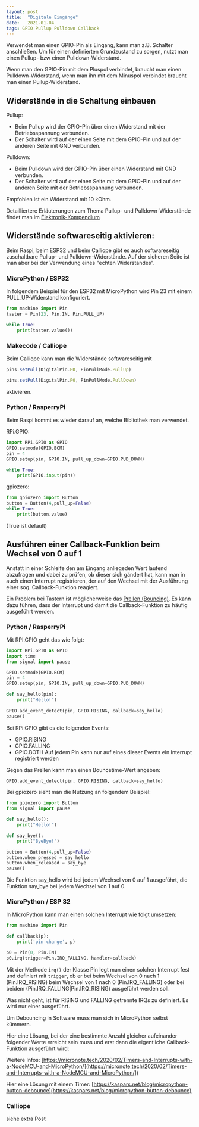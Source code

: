 ```yaml
---
layout: post
title:  "Digitale Eingänge"
date:   2021-01-04
tags: GPIO Pullup Pulldown Callback
---
```


Verwendet man einen GPIO-Pin als Eingang, kann man z.B. Schalter anschließen. Um für einen definierten Grundzustand zu sorgen, nutzt man einen Pullup- bzw einen Pulldown-Widerstand.

Wenn man den GPIO-Pin mit dem Pluspol verbindet, braucht man einen Pulldown-Widerstand, wenn man ihn mit dem Minuspol verbindet braucht man einen Pullup-Widerstand.

## Widerstände in die Schaltung einbauen

Pullup:
* Beim Pullup wird der GPIO-Pin über einen Widerstand mit der Betriebsspannung verbunden. 
* Der Schalter wird auf der einen Seite mit dem GPIO-Pin und auf der anderen Seite mit GND verbunden.

Pulldown:
* Beim Pulldown wird der GPIO-Pin über einen Widerstand mit GND verbunden.
* Der Schalter wird auf der einen Seite mit dem GPIO-PIn und auf der anderen Seite mit der Betriebsspannung verbunden.

Empfohlen ist ein Widerstand mit 10 kOhm.

Detailliertere Erläuterungen zum Thema Pullup- und Pulldown-Widerstände findet man im [Elektronik-Kompendium](https://www.elektronik-kompendium.de/sites/raspberry-pi/2006051.htm)

## Widerstände softwareseitig aktivieren:

Beim Raspi, beim ESP32 und beim Calliope gibt es auch softwareseitig zuschaltbare Pullup- und Pulldown-Widerstände.
Auf der sicheren Seite ist man aber bei der Verwendung eines "echten Widerstandes".

### MicroPython / ESP32

In folgendem Beispiel für den ESP32 mit MicroPython wird Pin 23 mit einem PULL_UP-Widerstand konfiguriert.

```python
from machine import Pin
taster = Pin(23, Pin.IN, Pin.PULL_UP)

while True:
    print(taster.value())  
```

### Makecode / Calliope

Beim Calliope kann man die Widerstände softwareseitig mit 

```javascript
pins.setPull(DigitalPin.P0, PinPullMode.PullUp)
```

```javascript
pins.setPull(DigitalPin.P0, PinPullMode.PullDown)
```

aktivieren.

### Python / RasperryPi

Beim Raspi kommt es wieder darauf an, welche Bibliothek man verwendet.

RPi.GPIO:
```python
import RPi.GPIO as GPIO
GPIO.setmode(GPIO.BCM)
pin = 4
GPIO.setup(pin, GPIO.IN, pull_up_down=GPIO.PUD_DOWN)

while True:
    print(GPIO.input(pin))
```

gpiozero:
```python
from gpiozero import Button
button = Button(4,pull_up=False)
while True:
    print(button.value)
```
(True ist default)


## Ausführen einer Callback-Funktion beim Wechsel von 0 auf 1

Anstatt in einer Schleife den am Eingang anliegeden Wert laufend abzufragen und dabei zu prüfen, ob dieser sich gändert hat, kann man in auch einen Interrupt registrieren, der auf den Wechsel mit der Ausführung einer sog. Callback-Funktion reagiert.

Ein Problem bei Tastern ist möglicherweise das [Prellen (Bouncing)](https://www.mikrocontroller.net/articles/Entprellung). Es kann dazu führen, dass der Interrupt und damit die Callback-Funktion zu häufig ausgeführt werden.

### Python / RasperryPi

Mit RPI.GPIO geht das wie folgt:

```python
import RPi.GPIO as GPIO
import time
from signal import pause

GPIO.setmode(GPIO.BCM)
pin = 4
GPIO.setup(pin, GPIO.IN, pull_up_down=GPIO.PUD_DOWN)

def say_hello(pin):
    print("Hello!")
   
GPIO.add_event_detect(pin, GPIO.RISING, callback=say_hello)
pause()
```
Bei RPi.GPIO gibt es die folgenden Events:
* GPIO.RISING
* GPIO.FALLING
* GPIO.BOTH
Auf jedem Pin kann nur auf eines dieser Events ein Interrupt registriert werden

Gegen das Prellen kann man einen Bouncetime-Wert angeben:
```python
GPIO.add_event_detect(pin, GPIO.RISING, callback=say_hello)
```

Bei gpiozero sieht man die Nutzung an folgendem Beispiel:

```python
from gpiozero import Button
from signal import pause

def say_hello():
    print("Hello!")

def say_bye():
    print("ByeBye!")    

button = Button(4,pull_up=False)
button.when_pressed = say_hello
button.when_released = say_bye
pause()
```
Die Funktion say_hello wird bei jedem Wechsel von 0 auf 1 ausgeführt, die Funktion say_bye bei jedem Wechsel von 1 auf 0.

### MicroPython / ESP 32

In MicroPython kann man einen solchen Interrupt wie folgt umsetzen:

```python
from machine import Pin

def callback(p):
    print('pin change', p)

p0 = Pin(0, Pin.IN)
p0.irq(trigger=Pin.IRQ_FALLING, handler=callback)
```

Mit der Methode `irq()` der Klasse Pin legt man einen solchen Interrupt fest und definiert mit `trigger`, ob er bei beim Wechsel von 0 nach 1 (Pin.IRQ_RISING) beim Wechsel von 1 nach 0 (Pin.IRQ_FALLING) oder bei beidem (Pin.IRQ_FALLING|Pin.IRQ_RISING) ausgeführt werden soll.

Was nicht geht, ist für RISING und FALLING getrennte IRQs zu definiert. Es wird nur einer ausgeführt.

Um Debouncing in Software muss man sich in MicroPython selbst kümmern.

Hier eine Lösung, bei der eine bestimmte Anzahl gleicher aufeinander folgender Werte erreicht sein muss und erst dann die eigentliche Callback-Funktion ausgeführt wird:



Weitere Infos: [https://micronote.tech/2020/02/Timers-and-Interrupts-with-a-NodeMCU-and-MicroPython/](https://micronote.tech/2020/02/Timers-and-Interrupts-with-a-NodeMCU-and-MicroPython/])

Hier eine Lösung mit einem Timer:
[https://kaspars.net/blog/micropython-button-debounce](https://kaspars.net/blog/micropython-button-debounce)

### Calliope

siehe extra Post